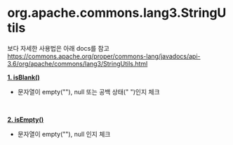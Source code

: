 # org.apache.commons.lang3.StringUtils

보다 자세한 사용법은 아래 docs를 참고
https://commons.apache.org/proper/commons-lang/javadocs/api-3.6/org/apache/commons/lang3/StringUtils.html


<b> <a href="IsBlank"> 1. isBlank() </a> </b>
 - 문자열이 empty(""), null 또는 공백 상태(" ")인지 체크
<br>

<b><a href="IsEmpty"> 2. isEmpty() </a> </b>
 - 문자열이 empty(""), null 인지 체크
<br>
